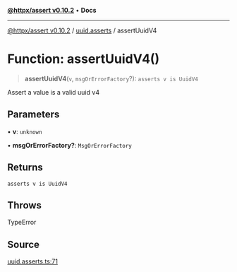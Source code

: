 [**@httpx/assert v0.10.2**](../../README.md) • **Docs**

***

[@httpx/assert v0.10.2](../../README.md) / [uuid.asserts](../README.md) / assertUuidV4

# Function: assertUuidV4()

> **assertUuidV4**(`v`, `msgOrErrorFactory`?): `asserts v is UuidV4`

Assert a value is a valid uuid v4

## Parameters

• **v**: `unknown`

• **msgOrErrorFactory?**: `MsgOrErrorFactory`

## Returns

`asserts v is UuidV4`

## Throws

TypeError

## Source

[uuid.asserts.ts:71](https://github.com/belgattitude/httpx/blob/9872a04f73c192beff5f4b4d63a156ff5269c00c/packages/assert/src/uuid.asserts.ts#L71)
